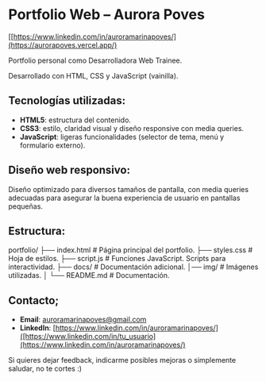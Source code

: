 # Portfolio Web – Aurora Poves

[[https://www.linkedin.com/in/auroramarinapoves/](https://aurorapoves.vercel.app/)

Portfolio personal como Desarrolladora Web Trainee.

Desarrollado con HTML, CSS y JavaScript (vainilla).



## Tecnologías utilizadas:

- **HTML5**: estructura del contenido.
- **CSS3**: estilo, claridad visual y diseño responsive con media queries.
- **JavaScript**: ligeras funcionalidades (selector de tema, menú y formulario externo).



## Diseño web responsivo:

Diseño optimizado para diversos tamaños de pantalla, con media queries adecuadas para asegurar la buena experiencia de usuario en pantallas pequeñas.



## Estructura:
portfolio/
├── index.html # Página principal del portfolio.
├── styles.css # Hoja de estilos.
├── script.js # Funciones JavaScript. Scripts para interactividad.
├── docs/ # Documentación adicional.
│── img/ # Imágenes utilizadas.
│ 
└── README.md # Documentación.



##  Contacto;

- **Email**: [auroramarinapoves@gmail.com](mailto:auroramarinapoves@gmail.com)
- **LinkedIn**: [https://www.linkedin.com/in/auroramarinapoves/]([https://www.linkedin.com/in/tu_usuario](https://www.linkedin.com/in/auroramarinapoves/)

Si quieres dejar feedback, indicarme posibles mejoras o simplemente saludar, no te cortes :)

